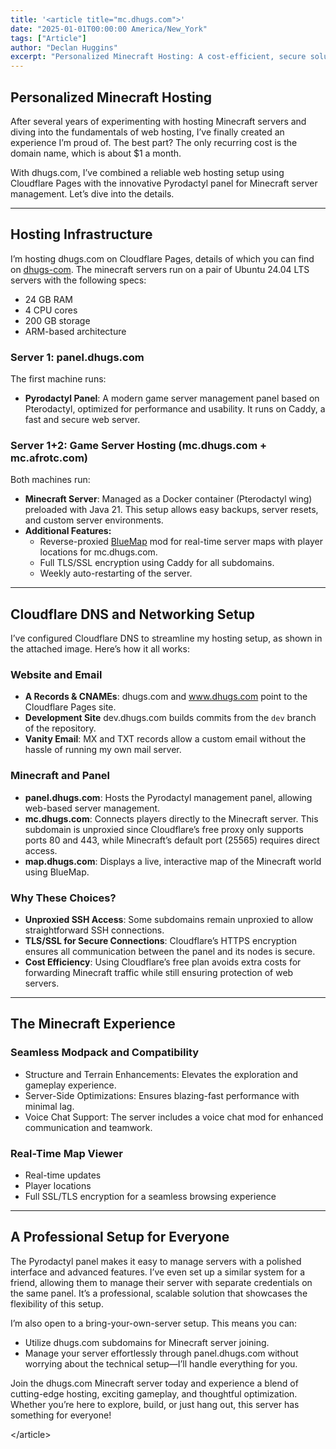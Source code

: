 ```yaml
---
title: '<article title="mc.dhugs.com">'
date: "2025-01-01T00:00:00 America/New_York"
tags: ["Article"]
author: "Declan Huggins"
excerpt: "Personalized Minecraft Hosting: A cost-efficient, secure solution blending Cloudflare's reliable web hosting and the Pyrodactyl panel for streamlined Minecraft server management."
---
```

## Personalized Minecraft Hosting

After several years of experimenting with hosting Minecraft servers and diving into the fundamentals of web hosting, I’ve finally created an experience I’m proud of. The best part? The only recurring cost is the domain name, which is about $1 a month.

With dhugs.com, I’ve combined a reliable web hosting setup using Cloudflare Pages with the innovative Pyrodactyl panel for Minecraft server management. Let’s dive into the details.

---

## Hosting Infrastructure

I’m hosting dhugs.com on Cloudflare Pages, details of which you can find on [dhugs-com](https://github.com/declanhuggins/dhugs-com).
The minecraft servers run on a pair of Ubuntu 24.04 LTS servers with the following specs:

- 24 GB RAM
- 4 CPU cores
- 200 GB storage
- ARM-based architecture

### Server 1: panel.dhugs.com

The first machine runs:

- **Pyrodactyl Panel**: A modern game server management panel based on Pterodactyl, optimized for performance and usability. It runs on Caddy, a fast and secure web server.

### Server 1+2: Game Server Hosting (mc.dhugs.com + mc.afrotc.com)

Both machines run:

- **Minecraft Server**: Managed as a Docker container (Pterodactyl wing) preloaded with Java 21. This setup allows easy backups, server resets, and custom server environments.
- **Additional Features:**
  - Reverse-proxied [BlueMap](https://map.dhugs.com) mod for real-time server maps with player locations for mc.dhugs.com.
  - Full TLS/SSL encryption using Caddy for all subdomains.
  - Weekly auto-restarting of the server.

---

## Cloudflare DNS and Networking Setup

I’ve configured Cloudflare DNS to streamline my hosting setup, as shown in the attached image. Here’s how it all works:

### Website and Email

- **A Records & CNAMEs**: dhugs.com and www.dhugs.com point to the Cloudflare Pages site.
- **Development Site** dev.dhugs.com builds commits from the `dev` branch of the repository.
- **Vanity Email**: MX and TXT records allow a custom email without the hassle of running my own mail server.

### Minecraft and Panel

- **panel.dhugs.com**: Hosts the Pyrodactyl management panel, allowing web-based server management.
- **mc.dhugs.com**: Connects players directly to the Minecraft server. This subdomain is unproxied since Cloudflare’s free proxy only supports ports 80 and 443, while Minecraft’s default port (25565) requires direct access.
- **map.dhugs.com**: Displays a live, interactive map of the Minecraft world using BlueMap.

### Why These Choices?

- **Unproxied SSH Access**: Some subdomains remain unproxied to allow straightforward SSH connections.
- **TLS/SSL for Secure Connections**: Cloudflare’s HTTPS encryption ensures all communication between the panel and its nodes is secure.
- **Cost Efficiency**: Using Cloudflare’s free plan avoids extra costs for forwarding Minecraft traffic while still ensuring protection of web servers.

---

## The Minecraft Experience

### Seamless Modpack and Compatibility

- Structure and Terrain Enhancements: Elevates the exploration and gameplay experience.
- Server-Side Optimizations: Ensures blazing-fast performance with minimal lag.
- Voice Chat Support: The server includes a voice chat mod for enhanced communication and teamwork.

### Real-Time Map Viewer

- Real-time updates
- Player locations
- Full SSL/TLS encryption for a seamless browsing experience

---

## A Professional Setup for Everyone

The Pyrodactyl panel makes it easy to manage servers with a polished interface and advanced features. I’ve even set up a similar system for a friend, allowing them to manage their server with separate credentials on the same panel. It’s a professional, scalable solution that showcases the flexibility of this setup.

I’m also open to a bring-your-own-server setup. This means you can:

- Utilize dhugs.com subdomains for Minecraft server joining.
- Manage your server effortlessly through panel.dhugs.com without worrying about the technical setup—I’ll handle everything for you.

Join the dhugs.com Minecraft server today and experience a blend of cutting-edge hosting, exciting gameplay, and thoughtful optimization. Whether you’re here to explore, build, or just hang out, this server has something for everyone!

&lt;/article&gt;
